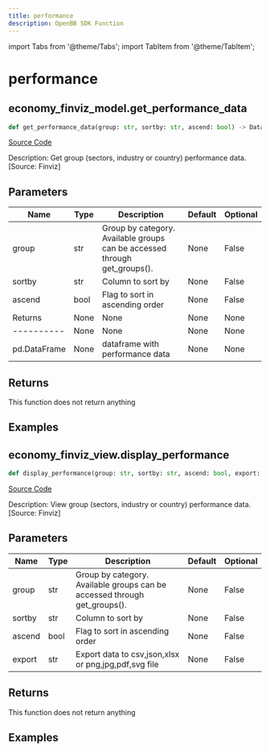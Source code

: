 ```yaml
---
title: performance
description: OpenBB SDK Function
---
```


import Tabs from '@theme/Tabs';
import TabItem from '@theme/TabItem';

# performance

<Tabs>
<TabItem value="model" label="Model" default>

## economy_finviz_model.get_performance_data

```python title='openbb_terminal/economy/finviz_model.py'
def get_performance_data(group: str, sortby: str, ascend: bool) -> DataFrame:
```
[Source Code](https://github.com/OpenBB-finance/OpenBBTerminal/tree/main/openbb_terminal/economy/finviz_model.py#L112)

Description: Get group (sectors, industry or country) performance data. [Source: Finviz]

## Parameters

| Name | Type | Description | Default | Optional |
| ---- | ---- | ----------- | ------- | -------- |
| group | str | Group by category. Available groups can be accessed through get_groups(). | None | False |
| sortby | str | Column to sort by | None | False |
| ascend | bool | Flag to sort in ascending order | None | False |
| Returns | None | None | None | None |
| ---------- | None | None | None | None |
| pd.DataFrame | None | dataframe with performance data | None | None |

## Returns

This function does not return anything

## Examples



</TabItem>
<TabItem value="view" label="View">

## economy_finviz_view.display_performance

```python title='openbb_terminal/economy/finviz_view.py'
def display_performance(group: str, sortby: str, ascend: bool, export: str) -> None:
```
[Source Code](https://github.com/OpenBB-finance/OpenBBTerminal/tree/main/openbb_terminal/economy/finviz_view.py#L72)

Description: View group (sectors, industry or country) performance data. [Source: Finviz]

## Parameters

| Name | Type | Description | Default | Optional |
| ---- | ---- | ----------- | ------- | -------- |
| group | str | Group by category. Available groups can be accessed through get_groups(). | None | False |
| sortby | str | Column to sort by | None | False |
| ascend | bool | Flag to sort in ascending order | None | False |
| export | str | Export data to csv,json,xlsx or png,jpg,pdf,svg file | None | False |

## Returns

This function does not return anything

## Examples



</TabItem>
</Tabs>